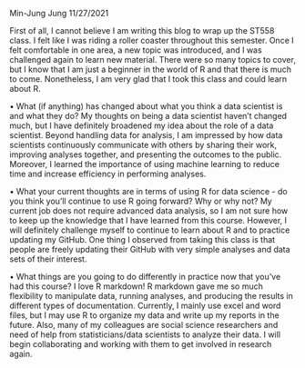Min-Jung Jung
11/27/2021

First of all, I cannot believe I am writing this blog to wrap up the
ST558 class. I felt like I was riding a roller coaster throughout this
semester. Once I felt comfortable in one area, a new topic was
introduced, and I was challenged again to learn new material. There were
so many topics to cover, but I know that I am just a beginner in the
world of R and that there is much to come. Nonetheless, I am very glad
that I took this class and could learn about R.

• What (if anything) has changed about what you think a data scientist
is and what they do? My thoughts on being a data scientist haven’t
changed much, but I have definitely broadened my idea about the role of
a data scientist. Beyond handling data for analysis, I am impressed by
how data scientists continuously communicate with others by sharing
their work, improving analyses together, and presenting the outcomes to
the public. Moreover, I learned the importance of using machine learning
to reduce time and increase efficiency in performing analyses.

• What your current thoughts are in terms of using R for data science -
do you think you’ll continue to use R going forward? Why or why not? My
current job does not require advanced data analysis, so I am not sure
how to keep up the knowledge that I have learned from this course.
However, I will definitely challenge myself to continue to learn about R
and to practice updating my GitHub. One thing I observed from taking
this class is that people are freely updating their GitHub with very
simple analyses and data sets of their interest.

• What things are you going to do differently in practice now that
you’ve had this course? I love R markdown! R markdown gave me so much
flexibility to manipulate data, running analyses, and producing the
results in different types of documentation. Currently, I mainly use
excel and word files, but I may use R to organize my data and write up
my reports in the future. Also, many of my colleagues are social science
researchers and need of help from statisticians/data scientists to
analyze their data. I will begin collaborating and working with them to
get involved in research again.
